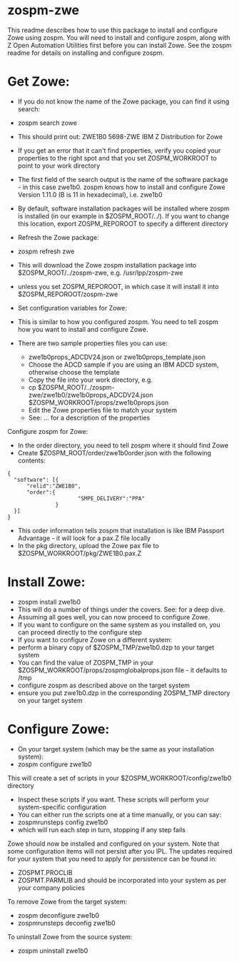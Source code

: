 # zospm-zwe
This readme describes how to use this package to install and configure Zowe using zospm.
You will need to install and configure zospm, along with Z Open Automation Utilities first before you can install Zowe. 
See the zospm readme for details on installing and configure zospm.

# Get Zowe:
- If you do not know the name of the Zowe package, you can find it using search:
 - zospm search zowe
  - This should print out: ZWE1B0 5698-ZWE IBM Z Distribution for Zowe
  - If you get an error that it can't find properties, verify you copied your properties to the right spot and that you set ZOSPM_WORKROOT to point to your work directory
- The first field of the search output is the name of the software package - in this case zwe1b0.
 zospm knows how to install and configure Zowe Version 1.11.0 (B is 11 in hexadecimal), i.e. zwe1b0
- By default, software installation packages will be installed where zospm is installed 
 (in our example in $ZOSPM_ROOT/../).
 If you want to change this location, export ZOSPM_REPOROOT to specify a different directory

- Refresh the Zowe package:
 - zospm refresh zwe
 - This will download the Zowe zospm installation package into $ZOSPM_ROOT/../zospm-zwe, e.g. /usr/lpp/zospm-zwe
  - unless you set ZOSPM_REPOROOT, in which case it will install it into $ZOSPM_REPOROOT/zospm-zwe
  
- Set configuration variables for Zowe:
 - This is similar to how you configured zospm. You need to tell zospm how you want to 
  install and configure Zowe.
 
 - There are two sample properties files you can use: 
   - zwe1b0props_ADCDV24.json or zwe1b0props_template.json
   - Choose the ADCD sample if you are using an IBM ADCD system, otherwise choose the template
   - Copy the file into your work directory, e.g.
    - cp $ZOSPM_ROOT/../zospm-zwe/zwe1b0/zwe1b0props_ADCDV24.json $ZOSPM_WORKROOT/props/zwe1b0props.json
   - Edit the Zowe properties file to match your system
    - See: ... for a description of the properties  
    
Configure zospm for Zowe:
 - In the order directory, you need to tell zospm where it should find Zowe
  - Create $ZOSPM_ROOT/order/zwe1b0order.json with the following contents:
  ```
  {
 	"software": [{
		"relid":"ZWE1B0",
		"order":{
                        "SMPE_DELIVERY":"PPA"
                 }
	}]
  }
  ```
  - This order information tells zospm that installation is like IBM Passport Advantage - it will look 
   for a pax.Z file locally
 - In the pkg directory, upload the Zowe pax file to $ZOSPM_WORKROOT/pkg/ZWE1B0.pax.Z

# Install Zowe:

- zospm install zwe1b0
- This will do a number of things under the covers. See: for a deep dive.
- Assuming all goes well, you can now proceed to configure Zowe.
- If you want to configure on the same system as you installed on, you can proceed directly to the configure step
- If you want to configure Zowe on a different system:
 - perform a binary copy of $ZOSPM_TMP/zwe1b0.dzp to your target system
  - You can find the value of ZOSPM_TMP in your $ZOSPM_WORKROOT/props/zospmglobalprops.json file - it defaults to /tmp
 - configure zospm as described above on the target system
 - ensure you put zwe1b0.dzp in the corresponding ZOSPM_TMP directory on your target system

# Configure Zowe:
- On your target system (which may be the same as your installation system):
- zospm configure zwe1b0

This will create a set of scripts in your $ZOSPM_WORKROOT/config/zwe1b0 directory
- Inspect these scripts if you want. These scripts will perform your system-specific configuration
- You can either run the scripts one at a time manually, or you can say:
 - zospmrunsteps config zwe1b0
 - which will run each step in turn, stopping if any step fails
 
Zowe should now be installed and configured on your system.
Note that some configuration items will not persist after you IPL. 
The updates required for your system that you need to apply for persistence can be found in:
- ZOSPMT.PROCLIB
- ZOSPMT.PARMLIB
and should be incorporated into your system as per your company policies

To remove Zowe from the target system:
- zospm deconfigure zwe1b0
- zospmrunsteps deconfig zwe1b0

To uninstall Zowe from the source system:
- zospm uninstall zwe1b0

